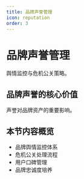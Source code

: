 ```yaml
---
title: 品牌声誉管理
icon: reputation
order: 3
---
```


# 品牌声誉管理

舆情监控与危机公关策略。

## 品牌声誉的核心价值

声誉对品牌资产的重要影响。

## 本节内容概览

- 品牌舆情监控体系
- 危机公关处理流程
- 用户口碑管理
- 品牌忠诚度培养

